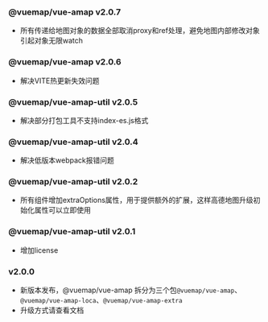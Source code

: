 ### @vuemap/vue-amap v2.0.7
* 所有传递给地图对象的数据全部取消proxy和ref处理，避免地图内部修改对象引起对象无限watch

### @vuemap/vue-amap v2.0.6
* 解决VITE热更新失效问题

### @vuemap/vue-amap-util v2.0.5
* 解决部分打包工具不支持index-es.js格式

### @vuemap/vue-amap-util v2.0.4
* 解决低版本webpack报错问题

### @vuemap/vue-amap-util v2.0.2
* 所有组件增加extraOptions属性，用于提供额外的扩展，这样高德地图升级初始化属性可以立即使用

### @vuemap/vue-amap-util v2.0.1
* 增加license

### v2.0.0
* 新版本发布，@vuemap/vue-amap 拆分为三个包```@vuemap/vue-amap```、```@vuemap/vue-amap-loca```、```@vuemap/vue-amap-extra```
* 升级方式请查看文档
